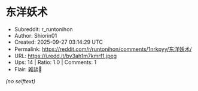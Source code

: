 # 东洋妖术

- Subreddit: r_runtonihon
- Author: Shiorin01
- Created: 2025-09-27 03:14:29 UTC
- Permalink: https://reddit.com/r/runtonihon/comments/1nrkpyy/东洋妖术/
- URL: https://i.redd.it/bv3ah1m7kmrf1.jpeg
- Ups: 14 | Ratio: 1.0 | Comments: 1
- Flair: 雑談💬

_(no selftext)_
